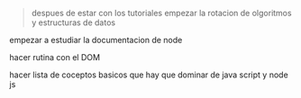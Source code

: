  
> despues de estar con los tutoriales empezar la rotacion de olgoritmos y estructuras de datos 

empezar a estudiar la documentacion de node

hacer rutina con el DOM


hacer lista de coceptos basicos que hay que dominar de java script y node js  




